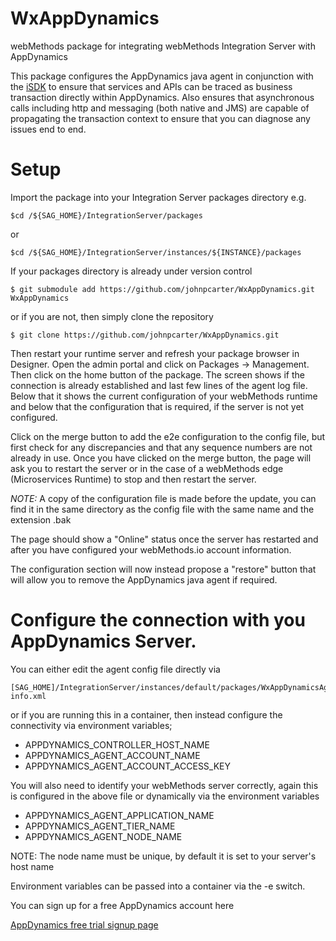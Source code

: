 # WxAppDynamics

webMethods package for integrating webMethods Integration Server with AppDynamics

This package configures the AppDynamics java agent in conjunction with the [iSDK](https://docs.appdynamics.com/22.4/en/application-monitoring/install-app-server-agents/java-agent/use-the-java-agent-api-and-instrumentation-sdk/isdk-overview) to ensure that services and APIs can be traced as business transaction directly within AppDynamics. Also ensures that asynchronous calls including http and messaging (both native and JMS) are capable of propagating the transaction context to ensure that you can diagnose any issues end to end.

# Setup
Import the package into your Integration Server packages directory
e.g.

```
$cd /${SAG_HOME}/IntegrationServer/packages
```
or 
```
$cd /${SAG_HOME}/IntegrationServer/instances/${INSTANCE}/packages
```

If your packages directory is already under version control

```
$ git submodule add https://github.com/johnpcarter/WxAppDynamics.git WxAppDynamics
```

or if you are not, then simply clone the repository

```
$ git clone https://github.com/johnpcarter/WxAppDynamics.git
```

Then restart your runtime server and refresh your package browser in Designer. Open the admin portal and click on Packages -> Management. Then click on the home button of the package.
The screen shows if the connection is already established and last few lines of the agent log file.
Below that it shows the current configuration of your webMethods runtime and below that the configuration that is required, if the server is not yet configured.

Click on the merge button to add the e2e configuration to the config file, but first check for any discrepancies and that any sequence numbers are not already in use. Once you have clicked on the merge button, the page will ask you to restart the server or in the case of a webMethods edge (Microservices Runtime) to stop and then restart the server.

*NOTE:* A copy of the configuration file is made before the update, you can find it in the same directory as the config file with the same name and the extension .bak 

The page should show a "Online" status once the server has restarted and after you have configured your webMethods.io account information.

The configuration section will now instead propose a "restore" button that will allow you to remove the AppDynamics java agent if required.

# Configure the connection with you AppDynamics Server.

You can either edit the agent config file directly via 
```
[SAG_HOME]/IntegrationServer/instances/default/packages/WxAppDynamicsAgent/resources/conf/controller-info.xml
```

or if you are running this in a container, then instead configure the connectivity via environment variables;

- APPDYNAMICS_CONTROLLER_HOST_NAME
- APPDYNAMICS_AGENT_ACCOUNT_NAME
- APPDYNAMICS_AGENT_ACCOUNT_ACCESS_KEY

You will also need to identify your webMethods server correctly, again this is configured in the above file or dynamically via the environment variables

- APPDYNAMICS_AGENT_APPLICATION_NAME
- APPDYNAMICS_AGENT_TIER_NAME
- APPDYNAMICS_AGENT_NODE_NAME

NOTE: The node name must be unique, by default it is set to your server's host name

Environment variables can be passed into a container via the -e switch.

You can sign up for a free AppDynamics account here

[AppDynamics free trial signup page](https://www.appdynamics.com/free-trial/)